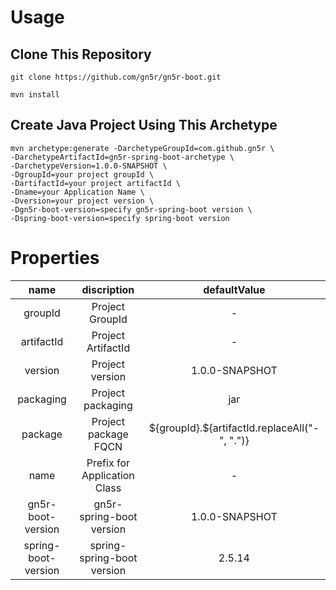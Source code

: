 # Usage

## Clone This Repository

`git clone https://github.com/gn5r/gn5r-boot.git`

`mvn install`

## Create Java Project Using This Archetype

```
mvn archetype:generate -DarchetypeGroupId=com.github.gn5r \
-DarchetypeArtifactId=gn5r-spring-boot-archetype \
-DarchetypeVersion=1.0.0-SNAPSHOT \
-DgroupId=your project groupId \
-DartifactId=your project artifactId \
-Dname=your Application Name \
-Dversion=your project version \
-Dgn5r-boot-version=specify gn5r-spring-boot version \
-Dspring-boot-version=specify spring-boot version
```

# Properties

|        name         |         discription          |                  defaultValue                  |
| :-----------------: | :--------------------------: | :--------------------------------------------: |
|       groupId       |       Project GroupId        |                       -                        |
|     artifactId      |      Project ArtifactId      |                       -                        |
|       version       |       Project version        |                 1.0.0-SNAPSHOT                 |
|      packaging      |      Project packaging       |                      jar                       |
|       package       |     Project package FQCN     | \${groupId}.${artifactId.replaceAll("-", ".")} |
|        name         | Prefix for Application Class |                       -                        |
|  gn5r-boot-version  |   gn5r-spring-boot version   |                 1.0.0-SNAPSHOT                 |
| spring-boot-version |  spring-spring-boot version  |                     2.5.14                     |
